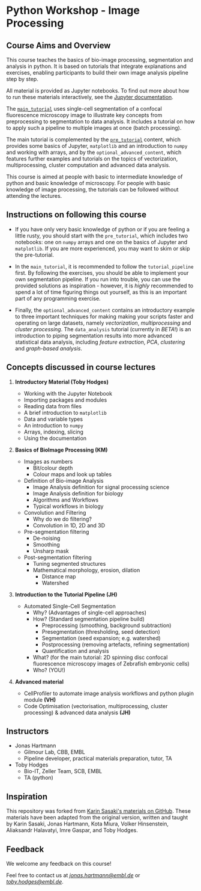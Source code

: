 Python Workshop - Image Processing
==================================


## Course Aims and Overview

This course teaches the basics of bio-image processing, segmentation and analysis in python. It is based on tutorials that integrate explanations and exercises, enabling participants to build their own image analysis pipeline step by step.

All material is provided as Jupyter notebooks. To find out more about how to run these materials interactively, see the [Jupyter documentation](https://jupyter.readthedocs.io/en/latest/index.html).

The [`main_tutorial`](./main_tutorial/) uses single-cell segmentation of a confocal fluorescence microscopy image to illustrate key concepts from preprocessing to segmentation to data analysis. It includes a tutorial on how to apply such a pipeline to multiple images at once (batch processing).

The main tutorial is complemented by the [`pre_tutorial`](./pre_tutorial/) content, which provides some basics of Jupyter, `matplotlib` and an introduction to `numpy` and working with arrays, and by the `optional_advanced_content`, which features further examples and tutorials on the topics of vectorization, multiprocessing, cluster computation and advanced data analysis.

This course is aimed at people with basic to intermediate knowledge of python and basic knowledge of microscopy. For people with basic knowledge of image processing, the tutorials can be followed without attending the lectures.


## Instructions on following this course

- If you have only very basic knowledge of python or if you are feeling a little rusty, you should start with the `pre_tutorial`, which includes two notebooks: one on `numpy` arrays and one on the basics of Jupyter and `matplotlib`. If you are more experienced, you may want to skim or skip the pre-tutorial.

- In the `main_tutorial`, it is recommended to follow the `tutorial_pipeline` first. By following the exercises, you should be able to implement your own segmentation pipeline. If you run into trouble, you can use the provided solutions as inspiration - however, it is *highly* recommended to spend a lot of time figuring things out yourself, as this is an important part of any programming exercise.

- Finally, the `optional_advanced_content` contains an introductory example to three important techniques for making making your scripts faster and operating on large datasets, namely *vectorization*, *multiprocessing* and *cluster processing*. The `data_analysis` tutorial (currently in *BETA*!) is an introduction to piping segmentation results into more advanced statistical data analysis, including *feature extraction*, *PCA*, *clustering* and *graph-based analysis*.


## Concepts discussed in course lectures

1. **Introductory Material (Toby Hodges)**
   	* Working with the Jupyter Notebook
	* Importing packages and modules
	* Reading data from files
	* A brief introduction to `matplotlib`
	* Data and variable types
	* An introduction to `numpy`
	* Arrays, indexing, slicing
	* Using the documentation

2. **Basics of BioImage Processing (KM)**
	* Images as numbers
		* Bit/colour depth
		* Colour maps and look up tables 
	* Definition of Bio-image Analysis
		* Image Analysis definition for signal processing science 
		* Image Analysis definition for biology
		* Algorithms and Workflows
		* Typical workflows in biology
	* Convolution and Filtering
		* Why do we do filtering?
		* Convolution in 1D, 2D and 3D 
	* Pre-segmentation filtering
		* De-noising
		* Smoothing
		* Unsharp mask
	* Post-segmentation filtering
		* Tuning segmented structures
		* Mathematical morphology, erosion, dilation
			* Distance map 
			* Watershed

3. **Introduction to the Tutorial Pipeline (JH)**
	* Automated Single-Cell Segmentation
		* Why? (Advantages of single-cell approaches)
		* How? (Standard segmentation pipeline build)
			* Preprocessing (smoothing, background subtraction)
			* Presegmentation (thresholding, seed detection)
			* Segmentation (seed expansion; e.g. watershed)
			* Postprocessing (removing artefacts, refining segmentation)
			* Quantification and analysis
		* What? (for the main tutorial: 2D spinning disc confocal fluorescence microscopy images of Zebrafish embryonic cells)
		* Who? (YOU!)

3. **Advanced material**
	* CellProfiler to automate image analysis workflows and python plugin module **(VH)**
	* Code Optimisation (vectorisation, multiprocessing, cluster processing) & advanced data analysis **(JH)**

		
## Instructors

- Jonas Hartmann
    - Gilmour Lab, CBB, EMBL
    - Pipeline developer, practical materials preparation, tutor, TA
- Toby Hodges
    - Bio-IT, Zeller Team, SCB, EMBL
    - TA (python)


## Inspiration

This repository was forked from [Karin Sasaki's materials on GitHub](https://github.com/karinsasaki/python-workshop-image-processing). These materials have been adapted from the original version, written and taught by Karin Sasaki, Jonas Hartmann, Kota Miura, Volker Hinsenstein, Aliaksandr Halavatyi, Imre Gaspar, and Toby Hodges.

## Feedback 

We welcome any feedback on this course! 

Feel free to contact us at *jonas.hartmann@embl.de* or *toby.hodges@embl.de*.
